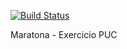 [![Build Status](https://travis-ci.org/andrelemos2/maratona.svg?branch=master)](https://travis-ci.org/andrelemos2/maratona)

Maratona - Exercicio PUC